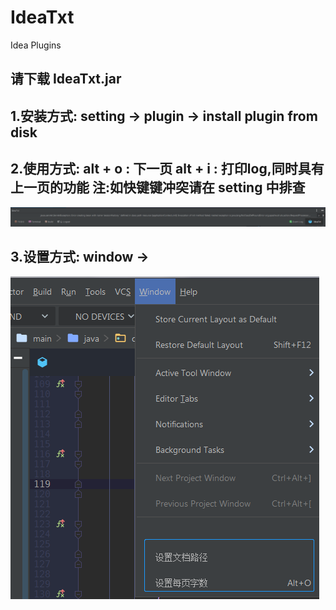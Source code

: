 # IdeaTxt
Idea Plugins

## 请下载 IdeaTxt.jar

## 1.安装方式:  setting -> plugin ->  install plugin from disk

## 2.使用方式:  alt + o : 下一页   alt + i : 打印log,同时具有上一页的功能  注:如快键键冲突请在 setting 中排查
![image](https://raw.githubusercontent.com/lechenghhh/IdeaTxt/default/text.png)

## 3.设置方式:  window ->
![image](https://raw.githubusercontent.com/lechenghhh/IdeaTxt/default/setting.png)
